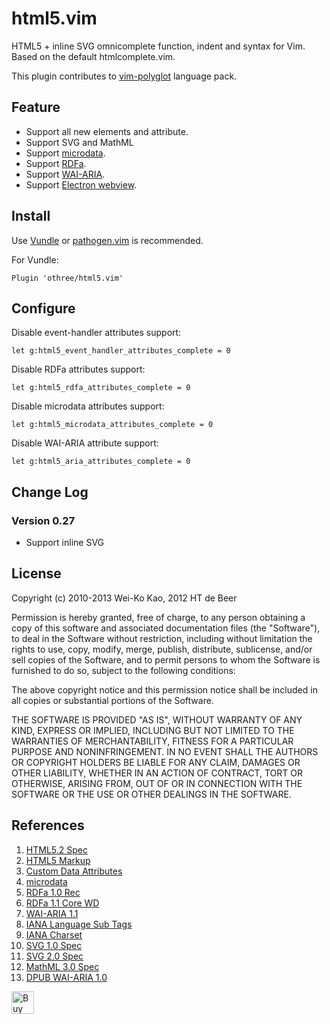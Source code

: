 # html5.vim

HTML5 + inline SVG omnicomplete function, indent and syntax for Vim.
Based on the default htmlcomplete.vim.

This plugin contributes to [vim-polyglot](https://github.com/sheerun/vim-polyglot) language pack.

## Feature

- Support all new elements and attribute.
- Support SVG and MathML
- Support [microdata][microdata].
- Support [RDFa][RDFa].
- Support [WAI-ARIA][aria].
- Support [Electron webview](https://electron.atom.io/docs/api/webview-tag/).

## Install

Use [Vundle][] or [pathogen.vim][] is recommended.

[Vundle]:https://github.com/gmarik/vundle
[pathogen.vim]:https://github.com/tpope/vim-pathogen

For Vundle:

    Plugin 'othree/html5.vim'

## Configure

Disable event-handler attributes support:

    let g:html5_event_handler_attributes_complete = 0

Disable RDFa attributes support:

    let g:html5_rdfa_attributes_complete = 0

Disable microdata attributes support:

    let g:html5_microdata_attributes_complete = 0

Disable WAI-ARIA attribute support:

    let g:html5_aria_attributes_complete = 0

## Change Log

### Version 0.27

- Support inline SVG

## License

Copyright (c) 2010-2013 Wei-Ko Kao, 2012 HT de Beer

Permission is hereby granted, free of charge, to any person obtaining a copy
of this software and associated documentation files (the "Software"), to deal
in the Software without restriction, including without limitation the rights
to use, copy, modify, merge, publish, distribute, sublicense, and/or sell
copies of the Software, and to permit persons to whom the Software is
furnished to do so, subject to the following conditions:

The above copyright notice and this permission notice shall be included in
all copies or substantial portions of the Software.

THE SOFTWARE IS PROVIDED "AS IS", WITHOUT WARRANTY OF ANY KIND, EXPRESS OR
IMPLIED, INCLUDING BUT NOT LIMITED TO THE WARRANTIES OF MERCHANTABILITY,
FITNESS FOR A PARTICULAR PURPOSE AND NONINFRINGEMENT. IN NO EVENT SHALL THE
AUTHORS OR COPYRIGHT HOLDERS BE LIABLE FOR ANY CLAIM, DAMAGES OR OTHER
LIABILITY, WHETHER IN AN ACTION OF CONTRACT, TORT OR OTHERWISE, ARISING FROM,
OUT OF OR IN CONNECTION WITH THE SOFTWARE OR THE USE OR OTHER DEALINGS IN
THE SOFTWARE.

## References
 
1. [HTML5.2 Spec](https://www.w3.org/TR/html52/)
2. [HTML5 Markup][2]
3. [Custom Data Attributes](https://www.w3.org/TR/html52/dom.html#embedding-custom-non-visible-data-with-the-data-attributes)
4. [microdata][4]
5. [RDFa 1.0 Rec][5]
6. [RDFa 1.1 Core WD][6]
7. [WAI-ARIA 1.1][7]
8. [IANA Language Sub Tags][8]
9. [IANA Charset][9]
10. [SVG 1.0 Spec][10]
11. [SVG 2.0 Spec][11]
12. [MathML 3.0 Spec][12]
13. [DPUB WAI-ARIA 1.0][13]


<a href='https://ko-fi.com/H2H3782K' target='_blank'><img height='36' style='border:0px;height:36px;' src='https://az743702.vo.msecnd.net/cdn/kofi4.png?v=0' border='0' alt='Buy Me a Coffee at ko-fi.com' /></a>

[html5.vim]:http://www.vim.org/scripts/script.php?script_id=3236

[microdata]:https://www.w3.org/TR/microdata/
[RDFa]:https://www.w3.org/TR/rdfa-syntax/
[aria]:https://www.w3.org/TR/wai-aria-1.1/

[2]:http://dev.w3.org/html5/markup/
[4]:https://www.w3.org/TR/microdata/
[5]:https://www.w3.org/TR/rdfa-syntax/#s_syntax
[6]:https://www.w3.org/TR/rdfa-core/
[7]:https://www.w3.org/TR/wai-aria-1.1/
[8]:http://www.iana.org/assignments/language-subtag-registry
[9]:http://www.iana.org/assignments/character-sets 
[10]:http://www.w3.org/TR/SVG/
[11]:https://www.w3.org/TR/SVG2/
[12]:https://www.w3.org/TR/MathML3/
[13]:https://www.w3.org/TR/dpub-aria-1.0/
